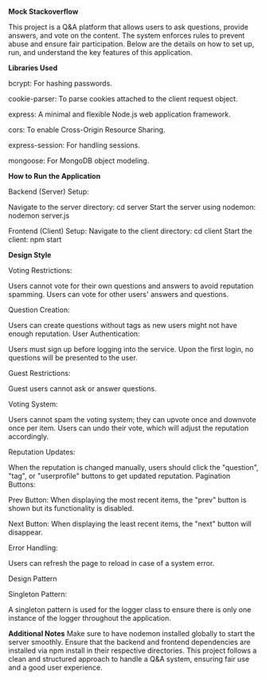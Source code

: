 **Mock Stackoverflow**

This project is a Q&A platform that allows users to ask questions, provide answers, and vote on the content. The system enforces rules to prevent abuse and ensure fair participation. Below are the details on how to set up, run, and understand the key features of this application.

**Libraries Used**

bcrypt: For hashing passwords.

cookie-parser: To parse cookies attached to the client request object.

express: A minimal and flexible Node.js web application framework.

cors: To enable Cross-Origin Resource Sharing.

express-session: For handling sessions.

mongoose: For MongoDB object modeling.

**How to Run the Application**

Backend (Server) Setup:

Navigate to the server directory:
cd server
Start the server using nodemon:
nodemon server.js

Frontend (Client) Setup:
Navigate to the client directory:
cd client
Start the client:
npm start

**Design Style**

Voting Restrictions:

Users cannot vote for their own questions and answers to avoid reputation spamming.
Users can vote for other users' answers and questions.

Question Creation:

Users can create questions without tags as new users might not have enough reputation.
User Authentication:

Users must sign up before logging into the service.
Upon the first login, no questions will be presented to the user.

Guest Restrictions:

Guest users cannot ask or answer questions.

Voting System:

Users cannot spam the voting system; they can upvote once and downvote once per item.
Users can undo their vote, which will adjust the reputation accordingly.

Reputation Updates:

When the reputation is changed manually, users should click the "question", "tag", or "userprofile" buttons to get updated reputation.
Pagination Buttons:

Prev Button: When displaying the most recent items, the "prev" button is shown but its functionality is disabled.

Next Button: When displaying the least recent items, the "next" button will disappear.

Error Handling:

Users can refresh the page to reload in case of a system error.

Design Pattern

Singleton Pattern:

A singleton pattern is used for the logger class to ensure there is only one instance of the logger throughout the application.


**Additional Notes**
Make sure to have nodemon installed globally to start the server smoothly.
Ensure that the backend and frontend dependencies are installed via npm install in their respective directories.
This project follows a clean and structured approach to handle a Q&A system, ensuring fair use and a good user experience.

